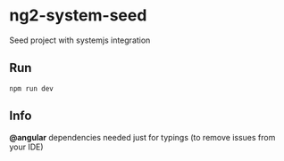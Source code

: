 # ng2-system-seed
Seed project with systemjs integration 

## Run

```
npm run dev
```

## Info

**@angular** dependencies needed just for typings (to remove issues from your IDE)
